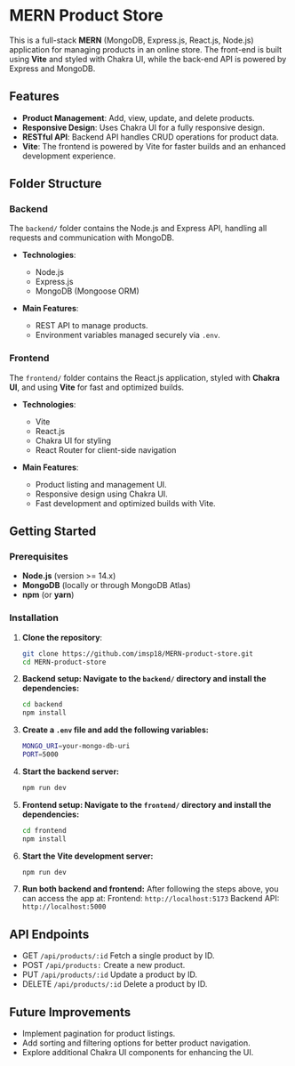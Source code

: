 # MERN Product Store

This is a full-stack **MERN** (MongoDB, Express.js, React.js, Node.js) application for managing products in an online store. The front-end is built using **Vite** and styled with Chakra UI, while the back-end API is powered by Express and MongoDB.

## Features

- **Product Management**: Add, view, update, and delete products.
- **Responsive Design**: Uses Chakra UI for a fully responsive design.
- **RESTful API**: Backend API handles CRUD operations for product data.
- **Vite**: The frontend is powered by Vite for faster builds and an enhanced development experience.

## Folder Structure

### Backend
The `backend/` folder contains the Node.js and Express API, handling all requests and communication with MongoDB.

- **Technologies**: 
  - Node.js
  - Express.js
  - MongoDB (Mongoose ORM)
  
- **Main Features**:
  - REST API to manage products.
  - Environment variables managed securely via `.env`.

### Frontend
The `frontend/` folder contains the React.js application, styled with **Chakra UI**, and using **Vite** for fast and optimized builds.

- **Technologies**:
  - Vite
  - React.js
  - Chakra UI for styling
  - React Router for client-side navigation
  
- **Main Features**:
  - Product listing and management UI.
  - Responsive design using Chakra UI.
  - Fast development and optimized builds with Vite.

## Getting Started

### Prerequisites

- **Node.js** (version >= 14.x)
- **MongoDB** (locally or through MongoDB Atlas)
- **npm** (or **yarn**)

### Installation

1. **Clone the repository**:

   ```bash
   git clone https://github.com/imsp18/MERN-product-store.git
   cd MERN-product-store

2. **Backend setup: Navigate to the `backend/` directory and install the dependencies:**

    ```bash
    cd backend
    npm install

3. **Create a `.env` file and add the following variables:**

    ```bash
    MONGO_URI=your-mongo-db-uri
    PORT=5000

4. **Start the backend server:**

   ```bash
   npm run dev

5. **Frontend setup: Navigate to the `frontend/` directory and install the dependencies:**

    ```bash
    cd frontend
    npm install

6. **Start the Vite development server:**
   ```bash
   npm run dev
   
7. **Run both backend and frontend:**
  After following the steps above, you can access the app at:
  Frontend: `http://localhost:5173`
  Backend API: `http://localhost:5000`

## API Endpoints

- GET `/api/products/:id` Fetch a single product by ID.
- POST `/api/products:` Create a new product.
- PUT `/api/products/:id` Update a product by ID.
- DELETE `/api/products/:id` Delete a product by ID.

## Future Improvements

- Implement pagination for product listings.
- Add sorting and filtering options for better product navigation.
- Explore additional Chakra UI components for enhancing the UI.
